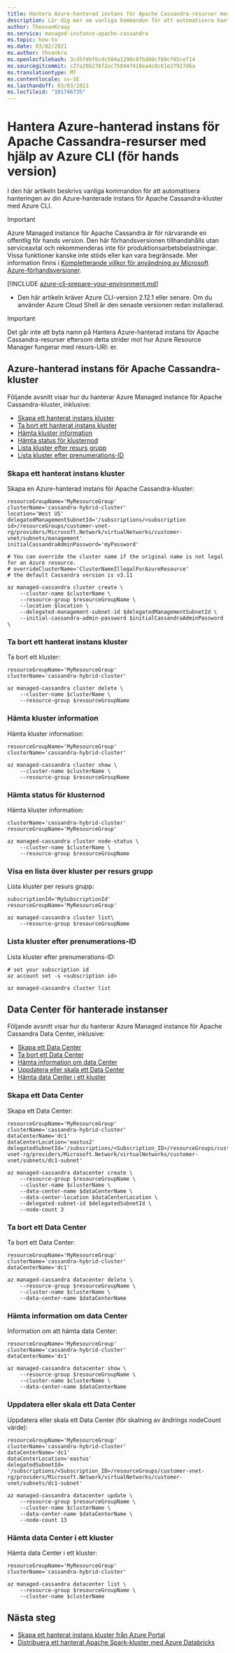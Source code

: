```yaml
---
title: Hantera Azure-hanterad instans för Apache Cassandra-resurser med hjälp av Azure CLI
description: Lär dig mer om vanliga kommandon för att automatisera hanteringen av din Azure-hanterade instans för Apache Cassandra med Azure CLI.
author: TheovanKraay
ms.service: managed-instance-apache-cassandra
ms.topic: how-to
ms.date: 03/02/2021
ms.author: thvankra
ms.openlocfilehash: 3cd5fdbf6cdc504a1290c8fbd80cf89cf85ce714
ms.sourcegitcommit: c27a20b278f2ac758447418ea4c8c61e27927d6a
ms.translationtype: MT
ms.contentlocale: sv-SE
ms.lasthandoff: 03/03/2021
ms.locfileid: "101746735"
---
```

# <a name="manage-azure-managed-instance-for-apache-cassandra-resources-using-azure-cli-preview"></a>Hantera Azure-hanterad instans för Apache Cassandra-resurser med hjälp av Azure CLI (för hands version)

I den här artikeln beskrivs vanliga kommandon för att automatisera hanteringen av din Azure-hanterade instans för Apache Cassandra-kluster med Azure CLI.

> [!IMPORTANT]
> Azure Managed instance för Apache Cassandra är för närvarande en offentlig för hands version.
> Den här förhandsversionen tillhandahålls utan serviceavtal och rekommenderas inte för produktionsarbetsbelastningar. Vissa funktioner kanske inte stöds eller kan vara begränsade.
> Mer information finns i [Kompletterande villkor för användning av Microsoft Azure-förhandsversioner](https://azure.microsoft.com/support/legal/preview-supplemental-terms/).

[!INCLUDE [azure-cli-prepare-your-environment.md](../../includes/azure-cli-prepare-your-environment.md)]

* Den här artikeln kräver Azure CLI-version 2.12.1 eller senare. Om du använder Azure Cloud Shell är den senaste versionen redan installerad.

> [!IMPORTANT]
> Det går inte att byta namn på Hantera Azure-hanterad instans för Apache Cassandra-resurser eftersom detta strider mot hur Azure Resource Manager fungerar med resurs-URI: er.

## <a name="azure-managed-instance-for-apache-cassandra-clusters"></a>Azure-hanterad instans för Apache Cassandra-kluster

Följande avsnitt visar hur du hanterar Azure Managed instance för Apache Cassandra-kluster, inklusive:

* [Skapa ett hanterat instans kluster](#create-cluster)
* [Ta bort ett hanterat instans kluster](#delete-cluster)
* [Hämta kluster information](#get-cluster-details)
* [Hämta status för klusternod](#get-cluster-status)
* [Lista kluster efter resurs grupp](#list-clusters-resource-group)
* [Lista kluster efter prenumerations-ID](#list-clusters-subscription)

### <a name="create-a-managed-instance-cluster"></a><a id="create-cluster"></a>Skapa ett hanterat instans kluster

Skapa en Azure-hanterad instans för Apache Cassandra-kluster:

```azurecli-interactive
resourceGroupName='MyResourceGroup'
clusterName='cassandra-hybrid-cluster'
location='West US'
delegatedManagementSubnetId='/subscriptions/<subscription id>/resourceGroups/customer-vnet-rg/providers/Microsoft.Network/virtualNetworks/customer-vnet/subnets/management'
initialCassandraAdminPassword='myPassword'

# You can override the cluster name if the original name is not legal for an Azure resource.
# overrideClusterName='ClusterNameIllegalForAzureResource'
# the default Cassandra version is v3.11

az managed-cassandra cluster create \
    --cluster-name $clusterName \
    --resource-group $resourceGroupName \
    --location $location \
    --delegated-management-subnet-id $delegatedManagementSubnetId \
    --initial-cassandra-admin-password $initialCassandraAdminPassword \
```

### <a name="delete-a-managed-instance-cluster"></a><a id="delete-cluster"></a>Ta bort ett hanterat instans kluster

Ta bort ett kluster:

```azurecli-interactive
resourceGroupName='MyResourceGroup'
clusterName='cassandra-hybrid-cluster'

az managed-cassandra cluster delete \
    --cluster-name $clusterName \
    --resource-group $resourceGroupName
```

### <a name="get-the-cluster-details"></a><a id="get-cluster-details"></a>Hämta kluster information

Hämta kluster information:

```azurecli-interactive
resourceGroupName='MyResourceGroup'
clusterName='cassandra-hybrid-cluster'

az managed-cassandra cluster show \
    --cluster-name $clusterName \
    --resource-group $resourceGroupName
```

### <a name="get-the-cluster-node-status"></a><a id="get-cluster-status"></a>Hämta status för klusternod

Hämta kluster information:

```azurecli-interactive
clusterName='cassandra-hybrid-cluster'
resourceGroupName='MyResourceGroup'

az managed-cassandra cluster node-status \
    --cluster-name $clusterName \
    --resource-group $resourceGroupName
```

### <a name="list-the-clusters-by-resource-group"></a><a id="list-clusters-resource-group"></a>Visa en lista över kluster per resurs grupp

Lista kluster per resurs grupp:

```azurecli-interactive
subscriptionId='MySubscriptionId'
resourceGroupName='MyResourceGroup'

az managed-cassandra cluster list\
    --resource-group $resourceGroupName
```

### <a name="list-clusters-by-subscription-id"></a><a id="list-clusters-subscription"></a>Lista kluster efter prenumerations-ID

Lista kluster efter prenumerations-ID:

```azurecli-interactive
# set your subscription id
az account set -s <subscription id>

az managed-cassandra cluster list
```

## <a name="the-managed-instance-datacenters"></a><a id="managed-instance-datacenter"></a>Data Center för hanterade instanser

Följande avsnitt visar hur du hanterar Azure Managed instance för Apache Cassandra Data Center, inklusive:

* [Skapa ett Data Center](#create-datacenter)
* [Ta bort ett Data Center](#delete-datacenter)
* [Hämta information om data Center](#get-datacenter-details)
* [Uppdatera eller skala ett Data Center](#update-datacenter)
* [Hämta data Center i ett kluster](#get-datacenters-cluster)

### <a name="create-a-datacenter"></a><a id="create-datacenter"></a>Skapa ett Data Center

Skapa ett Data Center:

```azurecli-interactive
resourceGroupName='MyResourceGroup'
clusterName='cassandra-hybrid-cluster'
dataCenterName='dc1'
dataCenterLocation='eastus2'
delegatedSubnetId='/subscriptions/<Subscription_ID>/resourceGroups/customer-vnet-rg/providers/Microsoft.Network/virtualNetworks/customer-vnet/subnets/dc1-subnet'

az managed-cassandra datacenter create \
    --resource-group $resourceGroupName \
    --cluster-name $clusterName \
    --data-center-name $dataCenterName \
    --data-center-location $dataCenterLocation \
    --delegated-subnet-id $delegatedSubnetId \
    --node-count 3 
```

### <a name="delete-a-datacenter"></a><a id="delete-datacenter"></a>Ta bort ett Data Center

Ta bort ett Data Center:

```azurecli-interactive
resourceGroupName='MyResourceGroup'
clusterName='cassandra-hybrid-cluster'
dataCenterName='dc1'

az managed-cassandra datacenter delete \
    --resource-group $resourceGroupName \
    --cluster-name $clusterName \
    --data-center-name $dataCenterName 
```

### <a name="get-datacenter-details"></a><a id="get-datacenter-details"></a>Hämta information om data Center

Information om att hämta data Center:

```azurecli-interactive
resourceGroupName='MyResourceGroup'
clusterName='cassandra-hybrid-cluster'
dataCenterName='dc1'

az managed-cassandra datacenter show \
    --resource-group $resourceGroupName \
    --cluster-name $clusterName \
    --data-center-name $dataCenterName 
```

### <a name="update-or-scale-a-datacenter"></a><a id="update-datacenter"></a>Uppdatera eller skala ett Data Center

Uppdatera eller skala ett Data Center (för skalning av ändrings nodeCount värde):

```azurecli-interactive
resourceGroupName='MyResourceGroup'
clusterName='cassandra-hybrid-cluster'
dataCenterName='dc1'
dataCenterLocation='eastus'
delegatedSubnetId= '/subscriptions/<Subscription_ID>/resourceGroups/customer-vnet-rg/providers/Microsoft.Network/virtualNetworks/customer-vnet/subnets/dc1-subnet'

az managed-cassandra datacenter update \
    --resource-group $resourceGroupName \
    --cluster-name $clusterName \
    --data-center-name $dataCenterName \
    --node-count 13 
```

### <a name="get-the-datacenters-in-a-cluster"></a><a id="get-datacenters-cluster"></a>Hämta data Center i ett kluster

Hämta data Center i ett kluster:

```azurecli-interactive
resourceGroupName='MyResourceGroup'
clusterName='cassandra-hybrid-cluster'

az managed-cassandra datacenter list \
    --resource-group $resourceGroupName \
    --cluster-name $clusterName
```

## <a name="next-steps"></a>Nästa steg

* [Skapa ett hanterat instans kluster från Azure Portal](create-cluster-portal.md)
* [Distribuera ett hanterat Apache Spark-kluster med Azure Databricks](deploy-cluster-databricks.md)